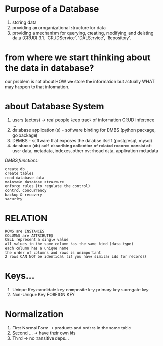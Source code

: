 # Purpose of a Database

1. storing data
2. providing an ornganizational structure for data
3. providing a mechanism for querying, creating, modifying, and deleting data (CRUD) 
    3.1. 'CRUDService', 'DALService', 'Repository'.

# from where we start thinking about the data in database?
our problem is not about HOW we store the information but actually WHAT may happen to that information.

# about Database System
1. users (actors) -> real people
    keep track of information
    CRUD
    inference
    ...
2. database application (s) - software binding for DMBS (python package, go package)
3. DBMBS - software that exposes the databse itself (postgresql, mysql)
4. database (db)
    self-describing collection of related records
    consist of: user data, metadata, indexes, other overhead data, application metadata

*DMBS functions:*

    create db
    create tables
    read database data
    maintain database structure
    enforce rules (to regulate the control)
    control concurrency
    backup & recovery
    security

# RELATION
    ROWS are INSTANCES
    COLUMNS are ATTRIBUTES
    CELL represent a single value
    all values in the same column has the same kind (data type)
    each column has a unique name
    the order of columns and rows is unimportant
    2 rows CAN NOT be identical (if you have similar ids for records)

# Keys...
1. Unique Key
    candidate key
    composite key
    primary key
    surrogate key
2. Non-Unique Key
    FOREIGN KEY

# Normalization
1. First Normal Form -> products and orders in the same table
2. Second ... -> have their own ids
3. Third -> no transitive deps...

